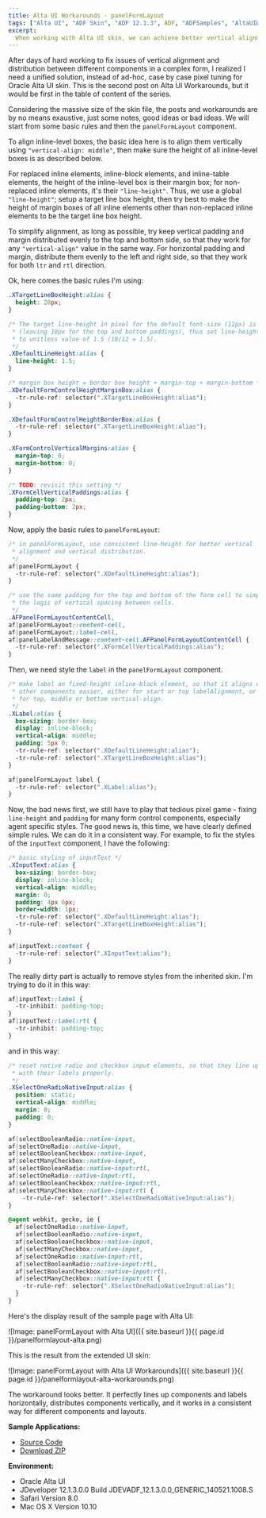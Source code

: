 ```yaml
---
title: Alta UI Workarounds - panelFormLayout
tags: ["Alta UI", "ADF Skin", "ADF 12.1.3", ADF, "ADFSamples", "AltaUIWorkarounds"]
excerpt: 
  When working with Alta UI skin, we can achieve better vertical alignment and distribution by unifying vertical-align, line-height and the vertical paddings of the panelFormLayout component. 
---
```

After days of hard working to fix issues of vertical alignment and distribution between different components in a complex form, I realized I need a unified solution, instead of ad-hoc, case by case pixel tuning for Oracle Alta UI skin. This is the second post on Alta UI Workarounds, but it would be first in the table of content of the series. 

Considering the massive size of the skin file, the posts and workarounds are by no means exaustive, just some notes, good ideas or bad ideas. We will start from some basic rules and then the `panelFormLayout` component. 

To align inline-level boxes, the basic idea here is to align them vertically using `"vertical-align: middle"`, then make sure the height of all inline-level boxes is as described below.

For replaced inline elements, inline-block elements, and inline-table elements, the height of the inline-level box is their margin box; for non-replaced inline elements, it's their `"line-height"`. Thus, we use a global `"line-height"`; setup a target line box height, then try best to make the height of margin boxes of all inline elements other than non-replaced inline elements to be the target line box height.

To simplify alignment, as long as possible, try keep vertical padding and margin distributed evenly to the top and bottom side, so that they work for any `"vertical-align"` value in the same way. For horizontal padding and margin, distribute them evenly to the left and right side, so that they work for both `ltr` and `rtl` direction.

Ok, here comes the basic rules I'm using:

```css
.XTargetLineBoxHeight:alias {
  height: 28px;
}

/* The target line-height in pixel for the default font-size (12px) is 18px 
 * (leaving 10px for the top and bottom paddings), thus set line-height here
 * to unitless value of 1.5 (18/12 = 1.5). 
 */
.XDefaultLineHeight:alias {
  line-height: 1.5;
}

/* margin box height = border box height + margin-top + margin-bottom */
.XDefaultFormControlHeightMarginBox:alias {
  -tr-rule-ref: selector(".XTargetLineBoxHeight:alias");
}

.XDefaultFormControlHeightBorderBox:alias {
  -tr-rule-ref: selector(".XTargetLineBoxHeight:alias");
}

.XFormControlVerticalMargins:alias {
  margin-top: 0;
  margin-bottom: 0;
}

/* TODO: revisit this setting */
.XFormCellVerticalPaddings:alias {
  padding-top: 2px;
  padding-bottom: 2px;
}
```

Now, apply the basic rules to `panelFormLayout`:

```css
/* in panelFormLayout, use consistent line-height for better vertical
 * alignment and vertical distribution. 
 */
af|panelFormLayout {
  -tr-rule-ref: selector(".XDefaultLineHeight:alias");
}

/* use the same padding for the top and bottom of the form cell to simplify
 * the logic of vertical spacing between cells.
 */
.AFPanelFormLayoutContentCell,
af|panelFormLayout::content-cell,
af|panelFormLayout::label-cell,
af|panelLabelAndMessage::content-cell.AFPanelFormLayoutContentCell {
  -tr-rule-ref: selector(".XFormCellVerticalPaddings:alias");
}
```

Then, we need style the `label` in the `panelFormLayout` component.

```css
/* make label an fixed-height inline-block element, so that it aligns with
 * other components easier, either for start or top labelAlignment, or 
 * for top, middle or bottom vertical-align.
 */
.XLabel:alias {
  box-sizing: border-box;
  display: inline-block;
  vertical-align: middle;
  padding: 5px 0;
  -tr-rule-ref: selector(".XDefaultLineHeight:alias");    
  -tr-rule-ref: selector(".XTargetLineBoxHeight:alias");
}

af|panelFormLayout label {
  -tr-rule-ref: selector(".XLabel:alias");
}
```

Now, the bad news first, we still have to play that tedious pixel game - fixing `line-height` and `padding` for many form control components, especially agent specific styles. The good news is, this time, we have clearly defined simple rules. We can do it in a consistent way. For example, to fix the styles of the `inputText` component, I have the following:

```css
/* basic styling of inputText */
.XInputText:alias {
  box-sizing: border-box;
  display: inline-block;
  vertical-align: middle;
  margin: 0;
  padding: 4px 6px;
  border-width: 1px;
  -tr-rule-ref: selector(".XDefaultLineHeight:alias");    
  -tr-rule-ref: selector(".XTargetLineBoxHeight:alias");    
}

af|inputText::content {
  -tr-rule-ref: selector(".XInputText:alias");    
}
```

The really dirty part is actually to remove styles from the inherited skin. I'm trying to do it in this way:

```css
af|inputText::label {
  -tr-inhibit: padding-top;
}
af|inputText::label:rtl {
  -tr-inhibit: padding-top;
}
```

and in this way:

```css
/* reset native radio and checkbox input elements, so that they line up 
 * with their labels properly. 
 */
.XSelectOneRadioNativeInput:alias {
  position: static;
  vertical-align: middle;
  margin: 0;
  padding: 0;    
}

af|selectBooleanRadio::native-input,
af|selectOneRadio::native-input,
af|selectBooleanCheckbox::native-input,
af|selectManyCheckbox::native-input,
af|selectBooleanRadio::native-input:rtl,
af|selectOneRadio::native-input:rtl,
af|selectBooleanCheckbox::native-input:rtl,
af|selectManyCheckbox::native-input:rtl {
    -tr-rule-ref: selector(".XSelectOneRadioNativeInput:alias");
}

@agent webkit, gecko, ie {
  af|selectOneRadio::native-input,
  af|selectBooleanRadio::native-input,
  af|selectBooleanCheckbox::native-input,
  af|selectManyCheckbox::native-input,
  af|selectOneRadio::native-input:rtl,
  af|selectBooleanRadio::native-input:rtl,
  af|selectBooleanCheckbox::native-input:rtl,
  af|selectManyCheckbox::native-input:rtl {
    -tr-rule-ref: selector(".XSelectOneRadioNativeInput:alias");
  }
}
```

Here's the display result of the sample page with Alta UI:

![Image: panelFormLayout with Alta UI]({{ site.baseurl }}{{ page.id }}/panelformlayout-alta.png)

This is the result from the extended UI skin:

![Image: panelFormLayout with Alta UI Workarounds]({{ site.baseurl }}{{ page.id }}/panelformlayout-alta-workarounds.png)

The workaround looks better. It perfectly lines up components and labels horizontally, distributes components vertically, and it works in a consistent way for different components and layouts.

**Sample Applications:**

* [Source Code](https://github.com/adfsamples/AltaUIWorkarounds)
* [Download ZIP](https://github.com/adfsamples/AltaUIWorkarounds/archive/master.zip)

**Environment:**

* Oracle Alta UI
* JDeveloper 12.1.3.0.0 Build JDEVADF_12.1.3.0.0_GENERIC_140521.1008.S
* Safari Version 8.0
* Mac OS X Version 10.10
